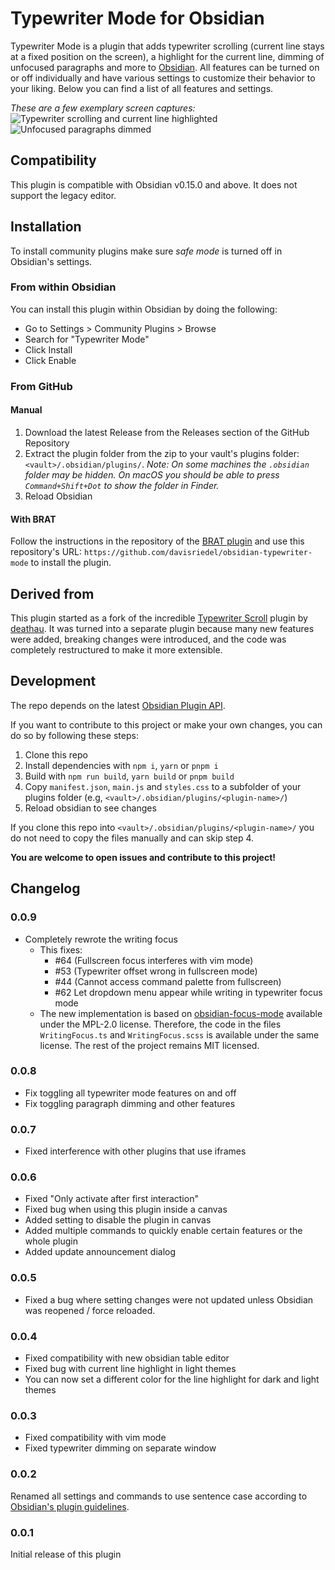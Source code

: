 # Typewriter Mode for Obsidian

Typewriter Mode is a plugin that adds typewriter scrolling (current line stays at a fixed position on the screen), a highlight for the current line, dimming of unfocused paragraphs and more to [Obsidian](https://obsidian.md).
All features can be turned on or off individually and have various settings to customize their behavior to your liking.
Below you can find a list of all features and settings.

_These are a few exemplary screen captures:_
![Typewriter scrolling and current line highlighted](https://github.com/davisriedel/obsidian-typewriter-mode/raw/main/demo/typewriter.gif)
![Unfocused paragraphs dimmed](https://github.com/davisriedel/obsidian-typewriter-mode/raw/main/demo/dimming.gif)

## Compatibility

This plugin is compatible with Obsidian v0.15.0 and above. It does not support the legacy editor.

## Installation

To install community plugins make sure _safe mode_ is turned off in Obsidian's settings.

### From within Obsidian

You can install this plugin within Obsidian by doing the following:

- Go to Settings > Community Plugins > Browse
- Search for "Typewriter Mode"
- Click Install
- Click Enable

### From GitHub

#### Manual

1. Download the latest Release from the Releases section of the GitHub Repository
2. Extract the plugin folder from the zip to your vault's plugins folder: `<vault>/.obsidian/plugins/`. _Note: On some machines the `.obsidian` folder may be hidden. On macOS you should be able to press `Command+Shift+Dot` to show the folder in Finder._
3. Reload Obsidian

#### With BRAT

Follow the instructions in the repository of the [BRAT plugin](https://github.com/TfTHacker/obsidian42-brat#Quick-Guide-for-using-BRAT) and use this repository's URL: `https://github.com/davisriedel/obsidian-typewriter-mode` to install the plugin.

## Derived from

This plugin started as a fork of the incredible [Typewriter Scroll](https://github.com/deathau/cm-typewriter-scroll-obsidian) plugin by [deathau](https://github.com/deathau). It was turned into a separate plugin because many new features were added, breaking changes were introduced, and the code was completely restructured to make it more extensible.

## Development

The repo depends on the latest [Obsidian Plugin API](https://github.com/obsidianmd/obsidian-api).

If you want to contribute to this project or make your own changes, you can do so by following these steps:

1. Clone this repo
2. Install dependencies with `npm i`, `yarn` or `pnpm i`
3. Build with `npm run build`, `yarn build` or `pnpm build`
4. Copy `manifest.json`, `main.js` and `styles.css` to a subfolder of your plugins folder (e.g, `<vault>/.obsidian/plugins/<plugin-name>/`)
5. Reload obsidian to see changes

If you clone this repo into `<vault>/.obsidian/plugins/<plugin-name>/` you do not need to copy the files manually and can skip step 4.

**You are welcome to open issues and contribute to this project!**

## Changelog

### 0.0.9

- Completely rewrote the writing focus
    - This fixes:
        - #64 (Fullscreen focus interferes with vim mode)
        - #53 (Typewriter offset wrong in fullscreen mode)
        - #44 (Cannot access command palette from fullscreen)
        - #62 Let dropdown menu appear while writing in typewriter focus mode
    - The new implementation is based on [obsidian-focus-mode](https://github.com/ryanpcmcquen/obsidian-focus-mode) available under the MPL-2.0 license. Therefore, the code in the files `WritingFocus.ts` and `WritingFocus.scss` is available under the same license. The rest of the project remains MIT licensed.

### 0.0.8

- Fix toggling all typewriter mode features on and off
- Fix toggling paragraph dimming and other features

### 0.0.7

- Fixed interference with other plugins that use iframes

### 0.0.6

- Fixed "Only activate after first interaction"
- Fixed bug when using this plugin inside a canvas
- Added setting to disable the plugin in canvas
- Added multiple commands to quickly enable certain features or the whole plugin
- Added update announcement dialog

### 0.0.5

- Fixed a bug where setting changes were not updated unless Obsidian was reopened / force reloaded.

### 0.0.4

- Fixed compatibility with new obsidian table editor
- Fixed bug with current line highlight in light themes
- You can now set a different color for the line highlight for dark and light themes

### 0.0.3

- Fixed compatibility with vim mode
- Fixed typewriter dimming on separate window

### 0.0.2

Renamed all settings and commands to use sentence case according to [Obsidian's plugin guidelines](https://docs.obsidian.md/Plugins/Releasing/Plugin+guidelines#Use+sentence+case+in+UI).

### 0.0.1

Initial release of this plugin
